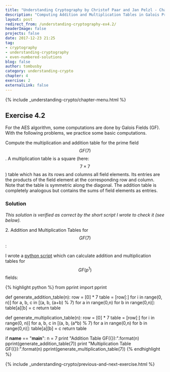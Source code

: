 ```yaml
---
title: "Understanding Cryptography by Christof Paar and Jan Pelzl - Chapter 4 Solutions - Ex4.2"
description: "Computing Addition and Multiplication Tables in Galois Prime Fields"
layout: post
redirect_from: /understanding-cryptography-ex4.2/
headerImage: false
projects: false
date: 2017-12-23 21:25
tag:
- cryptography
- understanding-cryptography
- even-numbered-solutions
blog: false
author: tombusby
category: understanding-crypto
chapter: 4
exercise: 2
externalLink: false
---
```


{% include _understanding-crypto/chapter-menu.html %}

## Exercise 4.2
For the AES algorithm, some computations are done by Galois Fields (GF). With the following problems, we practice some basic computations.

Compute the multiplication and addition table for the prime field $$GF(7)$$. A multiplication table is a square (here: $$7 \times 7$$) table which has as its rows and columns all field elements. Its entries are the products of the field element at the corresponding row and column. Note that the table is symmetric along the diagonal. The addition table is completely analogous but contains the sums of field elements as entries.

### Solution

*This solution is verified as correct by the short script I wrote to check it (see below).*

2\. Addition and Multiplication Tables for $$GF(7)$$:

<div style="text-align: center;">
<script type="math/tex">
\begin{array}{c|c c c c c}
+ & \text{0} & \text{1} & \text{2} & \text{3} & \text{4} & \text{5} & \text{6} \\ \hline
\text{0} & 0 & 1 & 2 & 3 & 4 & 5 & 6 \\
\text{1} & 1 & 2 & 3 & 4 & 5 & 6 & 0 \\
\text{2} & 2 & 3 & 4 & 5 & 6 & 0 & 1 \\
\text{3} & 3 & 4 & 5 & 6 & 0 & 1 & 2 \\
\text{4} & 4 & 5 & 6 & 0 & 1 & 2 & 3 \\
\text{5} & 5 & 6 & 0 & 1 & 2 & 3 & 4 \\
\text{6} & 6 & 0 & 1 & 2 & 3 & 4 & 5
\end{array}
</script>
&#32;
<script type="math/tex">
\begin{array}{c|c c c c c}
\times & \text{0} & \text{1} & \text{2} & \text{3} & \text{4} & \text{5} & \text{6} \\ \hline
\text{0} & 0 & 0 & 0 & 0 & 0 & 0 & 0 \\
\text{1} & 0 & 1 & 2 & 3 & 4 & 5 & 6 \\
\text{2} & 0 & 2 & 4 & 6 & 1 & 3 & 5 \\
\text{3} & 0 & 3 & 6 & 2 & 5 & 1 & 4 \\
\text{4} & 0 & 4 & 1 & 5 & 2 & 6 & 3 \\
\text{5} & 0 & 5 & 3 & 1 & 6 & 4 & 2 \\
\text{6} & 0 & 6 & 5 & 4 & 3 & 2 & 1
\end{array}
</script>
</div>

I wrote a [python script](https://github.com/tombusby/understanding-cryptography-exercises/blob/master/Chapter-04/ex4.2.py) which can calculate addition and multiplication tables for $$GF(p^1)$$ fields:

{% highlight python %}
from pprint import pprint

def generate_addition_table(n):
    row = [0] * 7
    table = [row[:] for i in range(0, n)]
    for a, b, c in [(a, b, (a+b) % 7) for a in range(0,n) for b in range(0,n)]:
        table[a][b] = c
    return table

def generate_multiplication_table(n):
    row = [0] * 7
    table = [row[:] for i in range(0, n)]
    for a, b, c in [(a, b, (a*b) % 7) for a in range(0,n) for b in range(0,n)]:
        table[a][b] = c
    return table

if __name__ == "__main__":
    n = 7
    print "Addition Table GF({}):".format(n)
    pprint(generate_addition_table(7))
    print "Multiplication Table GF({}):".format(n)
    pprint(generate_multiplication_table(7))
{% endhighlight %}

{% include _understanding-crypto/previous-and-next-exercise.html %}
